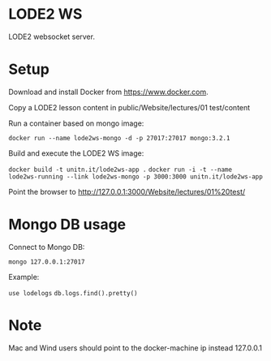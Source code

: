 LODE2 WS
========

LODE2 websocket server.

Setup
=====

Download and install Docker from https://www.docker.com.

Copy a LODE2 lesson content in public/Website/lectures/01 test/content

Run a container based on mongo image:

```docker run --name lode2ws-mongo -d -p 27017:27017 mongo:3.2.1```

Build and execute the LODE2 WS image:

```docker build -t unitn.it/lode2ws-app .```
```docker run -i -t --name lode2ws-running --link lode2ws-mongo -p 3000:3000 unitn.it/lode2ws-app```

Point the browser to http://127.0.0.1:3000/Website/lectures/01%20test/


Mongo DB usage
==============

Connect to Mongo DB:

```mongo 127.0.0.1:27017```

Example:

```use lodelogs```
```db.logs.find().pretty()```


Note
====

Mac and Wind users should point to the docker-machine ip instead 127.0.0.1
